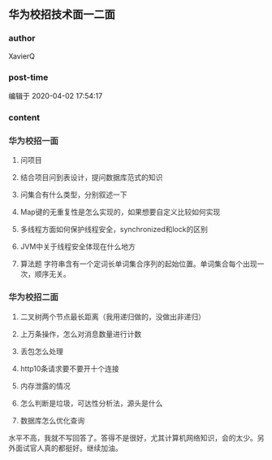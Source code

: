 ## 华为校招技术面一二面
### author 
XavierQ
### post-time 

编辑于  2020-04-02 17:54:17
### content 
<div class="post-topic-des nc-post-content">
 <h3 style="color: rgb(51,51,51);">
  <span>
   华为校招一面
  </span>
 </h3>
 <ol style="color: rgb(51,51,51);">
  <li>
   <p>
    <span>
     问项目
    </span>
   </p>
  </li>
  <li>
   <p>
    <span>
     结合项目问到表设计，提问数据库范式的知识
    </span>
   </p>
  </li>
  <li>
   <p>
    <span>
     问集合有什么类型，分别叙述一下
    </span>
   </p>
  </li>
  <li>
   <p>
    <span>
     Map键的无重复性是怎么实现的，如果想要自定义比较如何实现
    </span>
   </p>
  </li>
  <li>
   <p>
    <span>
     多线程方面如何保护线程安全，synchronized和lock的区别
    </span>
   </p>
  </li>
  <li>
   <p>
    <span>
     JVM中关于线程安全体现在什么地方
    </span>
   </p>
  </li>
  <li>
   <p>
    <span>
     算法题 字符串含有一个定词长单词集合序列的起始位置。单词集合每个出现一次，顺序无关。
    </span>
   </p>
  </li>
 </ol>
 <h3 style="color: rgb(51,51,51);">
  <span>
   华为校招二面
  </span>
 </h3>
 <ol style="color: rgb(51,51,51);">
  <li>
   <p>
    <span>
     二叉树两个节点最长距离（我用递归做的，没做出非递归）
    </span>
   </p>
  </li>
  <li>
   <p>
    <span>
     上万条操作，怎么对消息数量进行计数
    </span>
   </p>
  </li>
  <li>
   <p>
    <span>
     丢包怎么处理
    </span>
   </p>
  </li>
  <li>
   <p>
    <span>
     http10条请求要不要开十个连接
    </span>
   </p>
  </li>
  <li>
   <p>
    <span>
     内存泄露的情况
    </span>
   </p>
  </li>
  <li>
   <p>
    <span>
     怎么判断是垃圾，可达性分析法，源头是什么
    </span>
   </p>
  </li>
  <li>
   <p>
    <span>
     数据库怎么优化查询
    </span>
   </p>
  </li>
 </ol>
 <p style="color: rgb(51,51,51);">
  <span>
   水平不高，我就不写回答了。答得不是很好，尤其计算机网络知识，会的太少。另外面试官人真的都挺好。继续加油。
  </span>
 </p>
</div>
